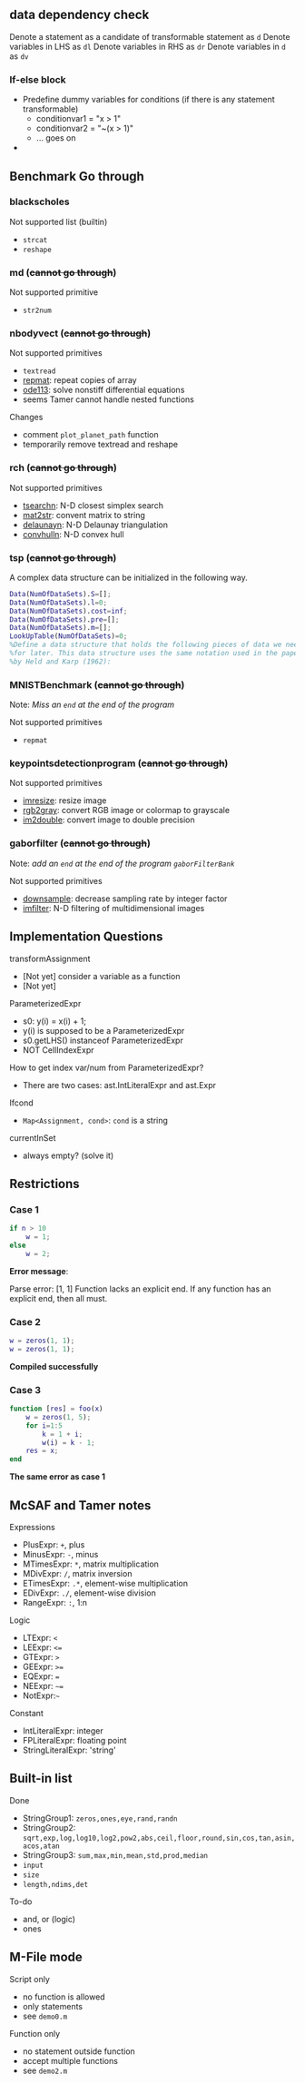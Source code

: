 ## data dependency check

Denote a statement as a candidate of transformable statement as `d`
Denote variables in LHS as `dl`
Denote variables in RHS as `dr`
Denote variables in `d` as `dv`

### If-else block

- Predefine dummy variables for conditions (if there is any statement transformable)
  - conditionvar1 = "x > 1"
  - conditionvar2 = "~(x > 1)"
  - ... goes on
- 


## Benchmark Go through

### blackscholes

Not supported list (builtin)

- `strcat`
- `reshape`

### md (~~cannot go through~~)

Not supported primitive

- `str2num`

### nbodyvect (~~cannot go through~~)

Not supported primitives

- `textread`
- [repmat](http://www.mathworks.com/help/matlab/ref/repmat.html): repeat copies of array
- [ode113](http://www.mathworks.com/help/matlab/ref/ode113.html): solve nonstiff differential equations
- seems Tamer cannot handle nested functions

Changes

- comment `plot_planet_path` function
- temporarily remove textread and reshape

### rch (~~cannot go through~~)

Not supported primitives

- [tsearchn](http://www.mathworks.com/help/matlab/ref/tsearchn.html): N-D closest simplex search
- [mat2str](http://www.mathworks.com/help/matlab/ref/mat2str.html): convent matrix to string
- [delaunayn](http://www.mathworks.com/help/matlab/ref/delaunayn.html): N-D Delaunay triangulation
- [convhulln](http://www.mathworks.com/help/matlab/ref/convhulln.html): N-D convex hull

### tsp (~~cannot go through~~)

A complex data structure can be initialized in the following way.

```matlab
Data(NumOfDataSets).S=[];
Data(NumOfDataSets).l=0;
Data(NumOfDataSets).cost=inf;
Data(NumOfDataSets).pre=[];
Data(NumOfDataSets).m=[];
LookUpTable(NumOfDataSets)=0;
%Define a data structure that holds the following pieces of data we need
%for later. This data structure uses the same notation used in the paper 
%by Held and Karp (1962):
```

### MNISTBenchmark (~~cannot go through~~)

Note: *Miss an `end` at the end of the program*

Not supported primitives

- `repmat`



### keypointsdetectionprogram (~~cannot go through~~)

Not supported primitives

- [imresize](http://www.mathworks.com/help/images/ref/imresize.html): resize image
- [rgb2gray](http://www.mathworks.com/help/matlab/ref/rgb2gray.html): convert RGB image or colormap to grayscale
- [im2double](http://www.mathworks.com/help/matlab/ref/im2double.html): convert image to double precision


### gaborfilter (~~cannot go through~~)

Note: *add an `end` at the end of the program `gaborFilterBank`*

Not supported primitives

- [downsample](http://www.mathworks.com/help/signal/ref/downsample.html): decrease sampling rate by integer factor
- [imfilter](http://www.mathworks.com/help/images/ref/imfilter.html): N-D filtering of multidimensional images

## Implementation Questions

transformAssignment

- [Not yet] consider a variable as a function
- [Not yet]  

ParameterizedExpr

- s0: y(i) = x(i) + 1;
- y(i) is supposed to be a ParameterizedExpr
- s0.getLHS() instanceof ParameterizedExpr
- NOT CellIndexExpr

How to get index var/num from ParameterizedExpr?

- There are two cases: ast.IntLiteralExpr and ast.Expr


Ifcond

- `Map<Assignment, cond>`: `cond` is a string
	
currentInSet

- always empty? (solve it)

## Restrictions

### Case 1

```matlab
if n > 10
	w = 1;
else
	w = 2;
```

**Error message**:

Parse error: [1, 1] Function lacks an explicit end.  If any function has an explicit end, then all must.

### Case 2

```matlab
w = zeros(1, 1);
w = zeros(1, 1);
```

**Compiled successfully**


### Case 3

```matlab
function [res] = foo(x)
	w = zeros(1, 5);
	for i=1:5
		k = 1 + i;
		w(i) = k - 1;
	res = x;
end
```

**The same error as case 1**

## McSAF and Tamer notes

Expressions

- PlusExpr: `+`, plus
- MinusExpr: `-`, minus
- MTimesExpr: `*`, matrix multiplication
- MDivExpr: `/`, matrix inversion
- ETimesExpr: `.*`, element-wise multiplication
- EDivExpr: `./`, element-wise division
- RangeExpr: `:`, 1:n

Logic

- LTExpr: `<`
- LEExpr: `<=`
- GTExpr: `>`
- GEExpr: `>=`
- EQExpr: `=`
- NEExpr: `~=`
- NotExpr:`~`

Constant

- IntLiteralExpr: integer
- FPLiteralExpr: floating point
- StringLiteralExpr: 'string'


## Built-in list

Done

- StringGroup1: `zeros,ones,eye,rand,randn`
- StringGroup2: `sqrt,exp,log,log10,log2,pow2,abs,ceil,floor,round,sin,cos,tan,asin,acos,atan`
- StringGroup3: `sum,max,min,mean,std,prod,median`
- `input`
- `size`
- `length,ndims,det`


To-do

- and, or (logic)
- ones

## M-File mode

Script only
- no function is allowed
- only statements
- see `demo0.m`

Function only
- no statement outside function
- accept multiple functions
- see `demo2.m`



